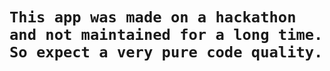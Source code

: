 # `This app was made on a hackathon and not maintained for a long time. So expect a very pure code quality.`
